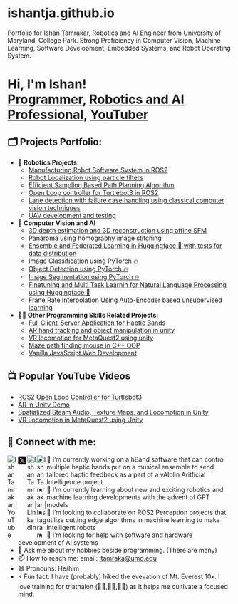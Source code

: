 # ishantja.github.io
Portfolio for Ishan Tamrakar, Robotics and AI Engineer from University of Maryland, College Park. Strong Proficiency in Computer Vision, Machine Learning, Software Development, Embedded Systems, and Robot Operating System. 

<h1>Hi, I'm Ishan! <br/><a href="https://github.com/ishantja">Programmer</a>, <a href="https://www.linkedin.com/in/ishantamrakar/">Robotics and AI Professional</a>, <a href="https://www.youtube.com/@ishantamrakar">YouTuber</a></h1>

<h2>🗂️ Projects Portfolio:</h2>

- <b>🦾 Robotics Projects</b>
  - [Manufacturing Robot Software System in ROS2](https://github.com/ishantja/Image-Human-Segmentation-Pytorch)
  - [Robot Localization using particle filters](https://github.com/ishantja/Image-Human-Segmentation-Pytorch)
  - [Efficient Sampling Based Path Planning Algorithm](https://github.com/ishantja/Image-Human-Segmentation-Pytorch)
  - [Open Loop controller for Turtlebot3 in ROS2](https://github.com/ishantja/Image-Human-Segmentation-Pytorch)
  - [Lane detection with failure case handling using classical computer vision techniques](https://github.com/ishantja/Image-Human-Segmentation-Pytorch)
  - [UAV development and testing](https://github.com/ishantja/Image-Human-Segmentation-Pytorch)
- <b>🤖 Computer Vision and AI</b>
  - [3D depth estimation and 3D reconstruction using affine SFM](https://github.com/ishantja/Image-Human-Segmentation-Pytorch)
  - [Panaroma using homography image stitching](https://github.com/ishantja/Image-Human-Segmentation-Pytorch)
  - [Ensemble and Federated Learning in Huggingface 🤗 with tests for data distribution](https://github.com/ishantja/Image-Human-Segmentation-Pytorch)
  - [Image Classification using PyTorch 🔥](https://github.com/ishantja/Image-Human-Segmentation-Pytorch)
  - [Object Detection using PyTorch 🔥](https://github.com/ishantja/Image-Human-Segmentation-Pytorch)
  - [Image Segmentation using PyTorch 🔥](https://github.com/ishantja/Image-Human-Segmentation-Pytorch)
  - [Finetuning and Multi Task Learnin for Natural Language Processing using Huggingface 🤗](https://github.com/ishantja/Image-Human-Segmentation-Pytorch)
  - [Frane Rate Interpolation Using Auto-Encoder based unsupervised learning](https://github.com/ishantja/Image-Human-Segmentation-Pytorch)
- <b>👨‍💻 Other Programming Skills Related Projects:</b>
  - [Full Client-Server Application for Haptic Bands](https://github.com/ishantja/Image-Human-Segmentation-Pytorch)
  - [AR hand tracking and object manipulation in unity](https://github.com/ishantja/Image-Human-Segmentation-Pytorch)
  - [VR locomotion for MetaQuest2 using unity](https://github.com/ishantja/Image-Human-Segmentation-Pytorch)
  - [Maze path finding mouse in C++ OOP](https://github.com/ishantja/Image-Human-Segmentation-Pytorch)
  - [Vanilla JavaScript Web Development](https://github.com/ishantja/Image-Human-Segmentation-Pytorch)

<h2>📺 Popular YouTube Videos</h2>

- [ROS2 Open Loop Controller for Turtlebot3](https://www.youtube.com/watch?v=vYdHw4JdlDA&t=213s)
- [AR in Unity Demo](https://www.youtube.com/watch?v=WJY_CME71ao&t=29s)
- [Spatialized Steam Audio, Texture Maps, and Locomotion in Unity](https://www.youtube.com/watch?v=o4A0575CVps)
- [VR Locomotion in MetaQuest2 using Unity](https://www.youtube.com/watch?v=FozjemnP6lk)

<h2> 🤳 Connect with me:</h2>

[<img align="left" alt="IshanTamrakar | YouTube" width="22px" src="https://github.com/gauravghongde/social-icons/blob/master/SVG/Color/Youtube.svg" />][youtube]
[<img align="left" alt="IshanTamrakar | Twitter" width="22px" src="https://github.com/ishantja/ishantja.github.io/blob/main/icons8-twitterx.svg" />][twitter]
[<img align="left" alt="IshanTamrakar | LinkedIn" width="22px" src="https://github.com/gauravghongde/social-icons/blob/master/SVG/Color/LinkedIN.svg" />][linkedin]
[<img align="left" alt="IshanTamrakar | Instagram" width="22px" src="https://github.com/gauravghongde/social-icons/blob/master/SVG/Color/Instagram.svg" />][instagram]

[twitter]: https://twitter.com/ishantjr
[youtube]: https://www.youtube.com/@ishantamrakar
[instagram]: https://www.instagram.com/ishantja
[linkedin]: https://linkedin.com/in/ishantamrakar

- 🔭 I’m currently working on a hBand software that can control multiple haptic bands put on a musical ensemble to send tailored haptic feedback as a part of a vAIolin Aritficial Intelligence project
- 🌱 I’m currently learning about new and exciting robotics and machine learning developments with the advent of GPT models
- 👯 I’m looking to collaborate on ROS2 Perception projects that utilize cutting edge algorithms in machine learning to make intelligent robots
- 🤔 I’m looking for help with software and hardware development of AI systems
- 💬 Ask me about my hobbies beside programming. (There are many)
- 📫 How to reach me: email: itamraka@umd.edu
- 😄 Pronouns: He/him
- ⚡ Fun fact: I have (probably) hiked the evevation of Mt. Everest 10x. I love training for triathalon (🏊‍♂️,🚴‍♂️,🏃‍♂️) as it helps me cultivate a focused mind. 

<!---
ishantja/ishantja is a ✨ special ✨ repository because its `README.md` (this file) appears on your GitHub profile.
You can click the Preview link to take a look at your changes.
--->
